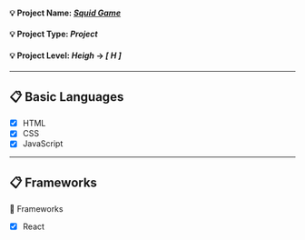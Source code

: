 #### :bulb: Project Name: [***Squid Game***](https://a7m3d000.github.io/H--Squid-Game/)	
#### :bulb: Project Type: ***Project***	
#### :bulb: Project Level: ***Heigh*** -> ***[ H ]***	

---	

## :clipboard: Basic Languages	
 - [x] HTML	
 - [x] CSS	
 - [x] JavaScript	

---	

## :clipboard: Frameworks	
 :pushpin: Frameworks	
   - [x] React	
